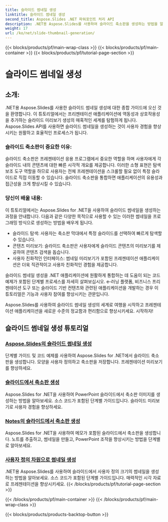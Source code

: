 ```yaml
---
title: 슬라이드 썸네일 생성
linktitle: 슬라이드 썸네일 생성
second_title: Aspose.Slides .NET 파워포인트 처리 API
description: .NET용 Aspose.Slides를 사용하여 슬라이드 축소판을 생성하는 방법을 알아보세요. 동적 슬라이드 미리 보기를 만들기 위한 코드 예제가 포함된 단계별 튜토리얼입니다. 이 강력한 기능으로 프레젠테이션 애플리케이션을 강화하세요.
weight: 17
url: /ko/net/slide-thumbnail-generation/
---
```


{{< blocks/products/pf/main-wrap-class >}}
{{< blocks/products/pf/main-container >}}
{{< blocks/products/pf/tutorial-page-section >}}

# 슬라이드 썸네일 생성


## 소개:

.NET용 Aspose.Slides를 사용한 슬라이드 썸네일 생성에 대한 종합 가이드에 오신 것을 환영합니다. 이 튜토리얼에서는 프리젠테이션 애플리케이션에 역동성과 상호작용성을 추가하는 슬라이드 미리보기 생성의 매혹적인 세계를 탐험하게 됩니다. Aspose.Slides API를 사용하면 슬라이드 썸네일을 생성하는 것이 사용자 경험을 향상시키는 원활하고 효율적인 프로세스가 됩니다.

### 슬라이드 축소판이 중요한 이유:

슬라이드 축소판은 프레젠테이션 응용 프로그램에서 중요한 역할을 하며 사용자에게 각 슬라이드 내의 콘텐츠에 대한 빠른 시각적 개요를 제공합니다. 이러한 소형 표현은 탐색 보조 도구 역할을 하므로 사용자는 전체 프레젠테이션을 스크롤할 필요 없이 특정 슬라이드로 직접 이동할 수 있습니다. 슬라이드 축소판을 통합하면 애플리케이션의 유용성과 접근성을 크게 향상시킬 수 있습니다.

### 당신이 배울 내용:

이 튜토리얼에서는 Aspose.Slides for .NET을 사용하여 슬라이드 썸네일을 생성하는 과정을 안내합니다. 다음과 같은 다양한 목적으로 사용할 수 있는 이러한 썸네일을 프로그래밍 방식으로 생성하는 방법을 배우게 됩니다.

- 슬라이드 탐색: 사용자는 축소판 막대에서 특정 슬라이드를 선택하여 빠르게 탐색할 수 있습니다.
- 콘텐츠 미리보기: 슬라이드 축소판은 사용자에게 슬라이드 콘텐츠의 미리보기를 제공하여 콘텐츠 검색을 돕습니다.
- 사용자 친화적인 인터페이스: 썸네일 미리보기가 포함된 프레젠테이션 애플리케이션은 더욱 직관적이고 사용자 친화적인 경험을 제공합니다.

슬라이드 썸네일 생성을 .NET 애플리케이션에 원활하게 통합하는 데 도움이 되는 코드 예제가 포함된 단계별 프로세스를 자세히 살펴보십시오. e-러닝 플랫폼, 비즈니스 프리젠테이션 도구 또는 슬라이드 기반 컨텐츠와 관련된 애플리케이션을 개발하는 경우 이 튜토리얼은 기능과 사용자 참여를 향상시키는 관문입니다.

Aspose.Slides를 사용하여 슬라이드 썸네일 생성의 세계로 여행을 시작하고 프레젠테이션 애플리케이션을 새로운 수준의 정교함과 편리함으로 향상시키세요. 시작하자!

## 슬라이드 썸네일 생성 튜토리얼
### [Aspose.Slides의 슬라이드 썸네일 생성](./slide-thumbnail-generation/)
단계별 가이드 및 코드 예제를 사용하여 Aspose.Slides for .NET에서 슬라이드 축소판을 생성합니다. 모양을 사용자 정의하고 축소판을 저장합니다. 프레젠테이션 미리보기를 향상하세요.
### [슬라이드에서 축소판 생성](./generate-thumbnail-from-slide/)
Aspose.Slides for .NET을 사용하여 PowerPoint 슬라이드에서 축소판 이미지를 생성하는 방법을 알아보세요. 소스 코드가 포함된 단계별 가이드입니다. 슬라이드 미리보기로 사용자 경험을 향상하세요.
### [Notes의 슬라이드에서 축소판 생성](./generate-thumbnail-from-slide-in-notes/)
Aspose.Slides for .NET을 사용하여 메모가 포함된 슬라이드에서 축소판을 생성합니다. 노트를 추출하고, 썸네일을 만들고, PowerPoint 조작을 향상시키는 방법을 단계별로 알아보세요. 
### [사용자 정의 차원으로 썸네일 생성](./generate-thumbnail-with-custom-dimensions/)
.NET용 Aspose.Slides를 사용하여 슬라이드에서 사용자 정의 크기의 썸네일을 생성하는 방법을 알아보세요. 소스 코드가 포함된 단계별 가이드입니다. 매력적인 시각 자료로 프레젠테이션을 향상시키세요. 
{{< /blocks/products/pf/tutorial-page-section >}}

{{< /blocks/products/pf/main-container >}}
{{< /blocks/products/pf/main-wrap-class >}}

{{< blocks/products/products-backtop-button >}}
